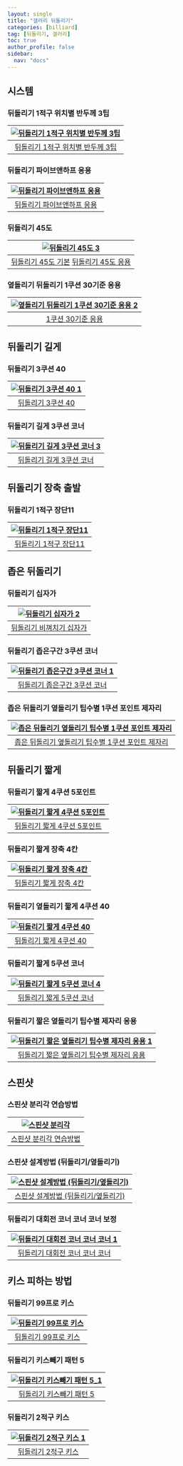 ```yaml
---
layout: single
title: "갤러리 뒤돌리기"
categories: [billiard]
tag: [뒤돌리기, 갤러리]
toc: true
author_profile: false
sidebar:
  nav: "docs"
---
```


## 시스템

### 뒤돌리기 1적구 위치별 반두께 3팁

| [![뒤돌리기 1적구 위치별 반두께 3팁](/images/%EB%92%A4%EB%8F%8C%EB%A6%AC%EA%B8%B0%201%EC%A0%81%EA%B5%AC%20%EC%9C%84%EC%B9%98%EB%B3%84%20%EB%B0%98%EB%91%90%EA%BB%98%203%ED%8C%81.png)](https://docs.google.com/presentation/d/1-d2tdeH_LZP0_2riXGLgRrtn2qgNxpFg/edit?usp=sharing&ouid=114978849290694301670&rtpof=true&sd=true) |
| :---: |
| [뒤돌리기 1적구 위치별 반두께 3팁](https://youtu.be/DPV3M31JLXY?si=FFXEILC5xmYVU7SY) |

### 뒤돌리기 파이브앤하프 응용

| [![뒤돌리기 파이브앤하프 응용](/images/%EB%92%A4%EB%8F%8C%EB%A6%AC%EA%B8%B0%20%ED%8C%8C%EC%9D%B4%EB%B8%8C%EC%95%A4%ED%95%98%ED%94%84%20%EC%9D%91%EC%9A%A9.png)](/images/%EB%92%A4%EB%8F%8C%EB%A6%AC%EA%B8%B0%20%ED%8C%8C%EC%9D%B4%EB%B8%8C%EC%95%A4%ED%95%98%ED%94%84%20%EC%9D%91%EC%9A%A9.png) |
| :---: |
| [뒤돌리기 파이브앤하프 응용](https://youtu.be/gDbGnPcZQQk) |

### 뒤돌리기 45도

| [![뒤돌리기 45도 3](/images/%EB%92%A4%EB%8F%8C%EB%A6%AC%EA%B8%B0%2045%EB%8F%84%203.png)](https://docs.google.com/presentation/d/19cUgyuKEm9MIKVj9IPVrQKUerSP2IKCy/edit?usp=sharing&ouid=114978849290694301670&rtpof=true&sd=true) |
| :---: |
| [뒤돌리기 45도 기본](https://youtu.be/-cu6XQoR7KY)  [뒤돌리기 45도 응용](https://youtu.be/cho3B6SKSks)|

### 옆돌리기 뒤돌리기 1쿠션 30기준 응용

| [![옆돌리기 뒤돌리기 1쿠션 30기준 응용 2](/images/%EC%98%86%EB%8F%8C%EB%A6%AC%EA%B8%B0%201%EC%BF%A0%EC%85%98%2030%20%EC%9D%91%EC%9A%A9%202.jpg)](https://docs.google.com/presentation/d/1v3LBhp6scdxQhNcwYikAcrbu003bNgIx/edit?usp=sharing&ouid=114978849290694301670&rtpof=true&sd=true) |
| :---: |
| [ 1쿠션 30기준 응용](https://youtu.be/-zbp85npknE?si=PQK9Ln_snIUwYSNX) |

## 뒤돌리기 길게

### 뒤돌리기 3쿠션 40

| [![뒤돌리기 3쿠션 40 1](/images/%EB%92%A4%EB%8F%8C%EB%A6%AC%EA%B8%B0%203%EC%BF%A0%EC%85%98%2040%201.png)](https://docs.google.com/presentation/d/1FXtp4axwCGhfqwLRHn6lmfs_q5Fth7Jg/edit?usp=sharing&ouid=114978849290694301670&rtpof=true&sd=true) |
| :---: |
| [뒤돌리기 3쿠션 40](https://youtu.be/8Lb_iweOLMI) |

### 뒤돌리기 길게 3쿠션 코너

| [![뒤돌리기 길게 3쿠션 코너 3](/images/%EB%92%A4%EB%8F%8C%EB%A6%AC%EA%B8%B0%20%EA%B8%B8%EA%B2%8C%203%EC%BF%A0%EC%85%98%20%EC%BD%94%EB%84%88%203.jpg)](https://docs.google.com/presentation/d/1Ju2jiwIR-LJWEdjmD2yQCOUK_KCwmZxH/edit?usp=sharing&ouid=114978849290694301670&rtpof=true&sd=true) |
| :---: |
| [뒤돌리기 길게 3쿠션 코너](https://youtu.be/rfuWL8k1wOU?si=wzUeqO4gs2h_VV5i) |

## 뒤돌리기 장축 출발

### 뒤돌리기 1적구 장단11

| [![ 뒤돌리기 1적구 장단11](/images/%EB%92%A4%EB%8F%8C%EB%A6%AC%EA%B8%B0%201%EC%A0%81%EA%B5%AC%20%EC%9E%A5%EB%8B%A8%2011.png)](https://docs.google.com/presentation/d/1vJqe24p7vl_GzyP90uo9ohMY_oWkYK8Z/edit?usp=sharing&ouid=114978849290694301670&rtpof=true&sd=true) |
| :---: |
| [뒤돌리기 1적구 장단11](https://youtu.be/MgNLDR4-Wds?si=1xcPwnyImZOtnrlG) |

## 좁은 뒤돌리기

### 뒤돌리기 십자가

| [![뒤돌리기 십자가 2](/images/%EB%92%A4%EB%8F%8C%EB%A6%AC%EA%B8%B0%20%EC%8B%AD%EC%9E%90%EA%B0%80%202.png)](https://docs.google.com/presentation/d/1vZkr0UPPsDDcKGXP2WlI289tzo_N-xnW/edit?usp=sharing&ouid=114978849290694301670&rtpof=true&sd=true) |
| :---: |
| [뒤돌리기 비껴치기 십자가](https://youtu.be/vOp5lxtdIK0?si=Jw6GGL7eZq5FsfD4) |

### 뒤돌리기 좁은구간 3쿠션 코너

| [![ 뒤돌리기 좁은구간 3쿠션 코너 1](/images/%EB%92%A4%EB%8F%8C%EB%A6%AC%EA%B8%B0-%EC%A2%81%EC%9D%80%EA%B5%AC%EA%B0%84-3%EC%BF%A0%EC%85%98-%EC%BD%94%EB%84%88-1.png)](https://docs.google.com/presentation/d/1rFD57HSnaQuIzgSe2MBpLnCig6apy7ag/edit?usp=sharing&ouid=114978849290694301670&rtpof=true&sd=true) |
| :---: |
| [뒤돌리기 좁은구간 3쿠션 코너](https://youtu.be/vOp5lxtdIK0?si=xO3JgINNNvzhdYOh) |

### 좁은 뒤돌리기 옆돌리기 팁수별 1쿠션 포인트 제자리

| [![좁은 뒤돌리기 옆돌리기 팁수별 1쿠션 포인트 제자리](/images/%EC%A2%81%EC%9D%80%EC%98%86%EB%8F%8C%EB%A6%AC%EA%B8%B0%20%EC%A0%9C%EC%9E%90%EB%A6%AC%20%ED%8C%81%EC%88%98.png)](/images/%EC%A2%81%EC%9D%80%EC%98%86%EB%8F%8C%EB%A6%AC%EA%B8%B0%20%EC%A0%9C%EC%9E%90%EB%A6%AC%20%ED%8C%81%EC%88%98.png) |
| :---: |
| [좁은 뒤돌리기 옆돌리기 팁수별 1쿠션 포인트 제자리](https://youtu.be/aDXrWjzCfV8) |

## 뒤돌리기 짧게

### 뒤돌리기 짧게 4쿠션 5포인트

| [![뒤돌리기 짧게 4쿠션 5포인트](/images/%EB%92%A4%EB%8F%8C%EB%A6%AC%EA%B8%B0%20%EC%A7%A7%EA%B2%8C%202%EC%A0%81%EA%B5%AC%203%ED%8F%AC%EC%9D%B8%ED%8A%B8.png)](/images/%EB%92%A4%EB%8F%8C%EB%A6%AC%EA%B8%B0%20%EC%A7%A7%EA%B2%8C%202%EC%A0%81%EA%B5%AC%203%ED%8F%AC%EC%9D%B8%ED%8A%B8.png) |
| :---: |
| [뒤돌리기 짧게 4쿠션 5포인트](https://youtu.be/ejPix1He0k0) |

### 뒤돌리기 짧게 장축 4칸

| [![뒤돌리기 짧게 장축 4칸](/images/%EB%92%A4%EB%8F%8C%EB%A6%AC%EA%B8%B0%20%EC%A7%A7%EA%B2%8C%201%EC%A0%81%EA%B5%AC%20%EC%9E%A5%EC%B6%95%204%EC%B9%B8.png)](/images/%EB%92%A4%EB%8F%8C%EB%A6%AC%EA%B8%B0%20%EC%A7%A7%EA%B2%8C%201%EC%A0%81%EA%B5%AC%20%EC%9E%A5%EC%B6%95%204%EC%B9%B8.png) |
| :---: |
| [뒤돌리기 짧게 장축 4칸](https://youtu.be/nln74NLfjiU) |

### 뒤돌리기 옆돌리기 짧게 4쿠션 40

| [![뒤돌리기 짧게 4쿠션 40](/images/%EC%98%86%EB%8F%8C%EB%A6%AC%EA%B8%B0%204%EC%BF%A0%EC%85%98%2040.png)](/images/%EC%98%86%EB%8F%8C%EB%A6%AC%EA%B8%B0%204%EC%BF%A0%EC%85%98%2040.png) |
| :---: |
| [뒤돌리기 짧게 4쿠션 40](https://youtu.be/rm9bjLhEzUg) |

### 뒤돌리기 짧게 5쿠션 코너

| [![뒤돌리기 짧게 5쿠션 코너 4](/images/%EB%92%A4%EB%8F%8C%EB%A6%AC%EA%B8%B0%20%EC%A7%A7%EA%B2%8C%205%EC%BF%A0%EC%85%98%20%EC%BD%94%EB%84%88%204.jpg)](https://docs.google.com/presentation/d/1e3MKUDdGjMb9uw4ZVQDmpq45_VZMiTsE/edit?usp=sharing&ouid=114978849290694301670&rtpof=true&sd=true) |
| :---: |
| [ 뒤돌리기 짧게 5쿠션 코너](https://youtu.be/1ugg6Nrgq4g?si=l4Yvvp0MZbWlzY-K) |

### 뒤돌리기 짧은 옆돌리기 팁수별 제자리 응용

| [![ 뒤돌리기 짧은 옆돌리기 팁수별 제자리 응용 1](/images/%EB%92%A4%EB%8F%8C%EB%A6%AC%EA%B8%B0%20%EC%A7%A7%EC%9D%80%EC%98%86%EB%8F%8C%EB%A6%AC%EA%B8%B0%20%EC%A0%9C%EC%9E%90%EB%A6%AC%20%EC%9D%91%EC%9A%A9%201.jpg)](https://docs.google.com/presentation/d/1pVFPGlc4aMclOaYLjF4pM_5fuXDYYcXp/edit?usp=sharing&ouid=114978849290694301670&rtpof=true&sd=true) |
| :---: |
| [ 뒤돌리기 짧은 옆돌리기 팁수별 제자리 응용](https://youtu.be/9Z6G_TH1Gwo?si=4M9ldAd7jt9bePzO) |

## 스핀샷

### 스핀샷 분리각 연습방법

| [![스핀샷 분리각](/images/%EC%8A%A4%ED%95%80%EC%83%B7%20%EB%B6%84%EB%A6%AC%EA%B0%81.png)](https://docs.google.com/presentation/d/1q4NiWdpGURz_edU-_oq8WuBh9JVU3PV5/edit?usp=sharing&ouid=114978849290694301670&rtpof=true&sd=true) |
| :---: |
| [스핀샷 분리각 연습방법](https://youtu.be/ubCg9QNMteU) |

### 스핀샷 설계방법 (뒤돌리기/옆돌리기)

| [![스핀샷 설계방법 (뒤돌리기/옆돌리기)](/images/%EC%8A%A4%ED%95%80%EC%83%B7%20%EC%84%A4%EA%B3%84.png)](https://docs.google.com/presentation/d/1vpgCVhRGdKMLTEz7MhtmCIs3Z8Q-JXs-/edit?usp=sharing&ouid=114978849290694301670&rtpof=true&sd=true) |
| :---: |
| [스핀샷 설계방법 (뒤돌리기/옆돌리기)](https://youtu.be/UDlYdRpkEho) |

### 뒤돌리기 대회전 코너 코너 코너 보정

| [![뒤돌리기 대회전 코너 코너 코너 1](/images/%EB%92%A4%EB%8F%8C%EB%A6%AC%EA%B8%B0%20%EB%8C%80%ED%9A%8C%EC%A0%84.png)](https://docs.google.com/presentation/d/1ndyMXPS_M07w5eODm-p15TRjiW7gToak/edit?usp=sharing&ouid=114978849290694301670&rtpof=true&sd=true) |
| :---: |
| [뒤돌리기 대회전 코너 코너 코너](https://youtu.be/HLcXBO3khTA) |

## 키스 피하는 방법

### 뒤돌리기 99프로 키스

| [![뒤돌리기 99프로 키스](/images/%EB%92%A4%EB%8F%8C%EB%A6%AC%EA%B8%B0%2099%ED%94%84%EB%A1%9C%20%ED%82%A4%EC%8A%A4.png)](https://docs.google.com/presentation/d/1YrbISxrRvEsTDvOhPvBtA1Q-b3bMj_Ly/edit?usp=sharing&ouid=114978849290694301670&rtpof=true&sd=true) |
| :---: |
| [뒤돌리기 99프로 키스](https://youtu.be/UZpLtaWIJ1c) |

### 뒤돌리기 키스빼기 패턴 5

| [![뒤돌리기 키스빼기 패턴 5_1](/images/%EB%92%A4%EB%8F%8C%EB%A6%AC%EA%B8%B0%20%ED%82%A4%EC%8A%A4%EB%B9%BC%EA%B8%B0%20%ED%8C%A8%ED%84%B45_1.png)](https://docs.google.com/presentation/d/1aa3X6CIwO5uL8vpeowQBuYh2ZRH078RS/edit?usp=sharing&ouid=114978849290694301670&rtpof=true&sd=true) |
| :---: |
| [뒤돌리기 키스빼기 패턴 5](https://youtu.be/5aIg0JZzQII) |

### 뒤돌리기 2적구 키스

| [![뒤돌리기 2적구 키스 1](/images/%EB%92%A4%EB%8F%8C%EB%A6%AC%EA%B8%B0%202%EC%A0%81%EA%B5%AC%20%ED%82%A4%EC%8A%A4_1.png)](https://docs.google.com/presentation/d/1n-qngQUXoqNQLhH3VWRwqHsh04JXuVqY/edit?usp=sharing&ouid=114978849290694301670&rtpof=true&sd=true) |
| :---: |
| [뒤돌리기 2적구 키스](https://youtu.be/4guk27nb3aQ) |
